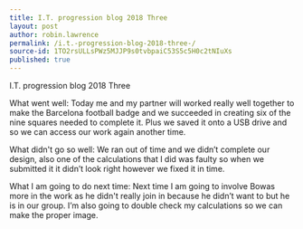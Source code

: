 ```yaml
---
title: I.T. progression blog 2018 Three 
layout: post
author: robin.lawrence
permalink: /i.t.-progression-blog-2018-three-/
source-id: 1TO2rsULLsPWz5MJJP9s0tvbpaiC53S5c5H0c2tNIuXs
published: true
---
```

I.T. progression blog 2018 Three 

What went well: Today me and my partner will worked really well together to make the Barcelona football badge and we succeeded in creating six of the nine squares needed to complete it. Plus we saved it onto a USB drive and so we can access our work again another time.

What didn't go so well: We ran out of time and we didn’t complete our design, also one of the calculations that I did was faulty so when we submitted it it didn’t look right however we fixed it in time. 

What I am going to do next time: Next time I am going to involve Bowas more in the work as he didn't really join in because he didn’t want to but he is in our group. I’m also going to double check my calculations so we can make the proper image.

